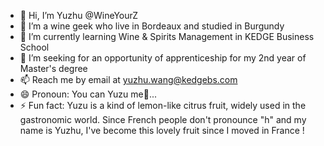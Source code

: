 - 👋 Hi, I’m Yuzhu @WineYourZ
- 👀 I’m a wine geek who live in Bordeaux and studied in Burgundy
- 🌱 I’m currently learning Wine & Spirits Management in KEDGE Business School
- 💞️ I’m seeking for an opportunity of apprenticeship for my 2nd year of Master's degree
- 📫 Reach me by email at yuzhu.wang@kedgebs.com
- 😄 Pronoun: You can Yuzu me🍋...
- ⚡ Fun fact: Yuzu is a kind of lemon-like citrus fruit, widely used in the gastronomic world. Since French people don't pronounce "h" and my name is Yuzhu, I've become this lovely fruit since I moved in France !

